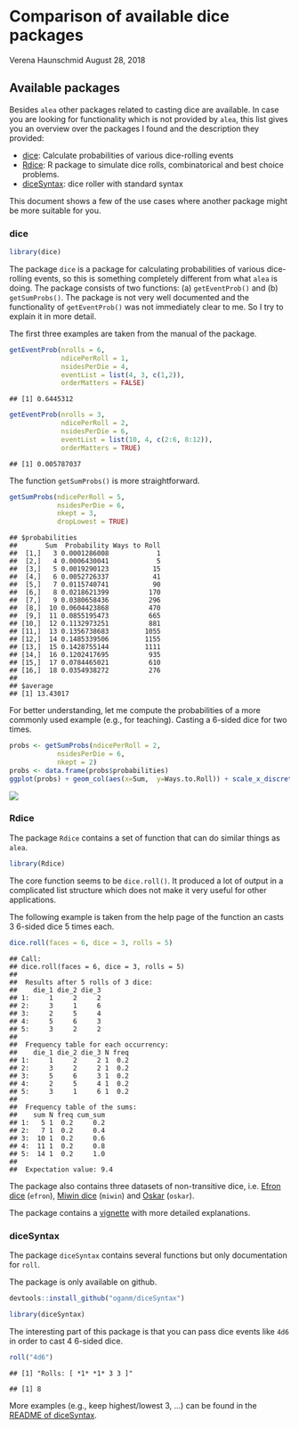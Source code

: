 Comparison of available dice packages
================
Verena Haunschmid
August 28, 2018

Available packages
------------------

Besides `alea` other packages related to casting dice are available. In case you are looking for functionality which is not provided by `alea`, this list gives you an overview over the packages I found and the description they provided:

-   [dice](https://github.com/cran/dice): Calculate probabilities of various dice-rolling events
-   [Rdice](https://github.com/gennaro-tedesco/Rdice): R package to simulate dice rolls, combinatorical and best choice problems.
-   [diceSyntax](https://github.com/oganm/diceSyntax): dice roller with standard syntax

This document shows a few of the use cases where another package might be more suitable for you.

### dice

``` r
library(dice)
```

The package `dice` is a package for calculating probabilities of various dice-rolling events, so this is something completely different from what `alea` is doing. The package consists of two functions: (a) `getEventProb()` and (b) `getSumProbs()`. The package is not very well documented and the functionality of `getEventProb()` was not immediately clear to me. So I try to explain it in more detail.

The first three examples are taken from the manual of the package.

``` r
getEventProb(nrolls = 6,
             ndicePerRoll = 1,
             nsidesPerDie = 4,
             eventList = list(4, 3, c(1,2)),
             orderMatters = FALSE)
```

    ## [1] 0.6445312

``` r
getEventProb(nrolls = 3,
             ndicePerRoll = 2,
             nsidesPerDie = 6,
             eventList = list(10, 4, c(2:6, 8:12)),
             orderMatters = TRUE)
```

    ## [1] 0.005787037

The function `getSumProbs()` is more straightforward.

``` r
getSumProbs(ndicePerRoll = 5,
            nsidesPerDie = 6,
            nkept = 3,
            dropLowest = TRUE)
```

    ## $probabilities
    ##       Sum  Probability Ways to Roll
    ##  [1,]   3 0.0001286008            1
    ##  [2,]   4 0.0006430041            5
    ##  [3,]   5 0.0019290123           15
    ##  [4,]   6 0.0052726337           41
    ##  [5,]   7 0.0115740741           90
    ##  [6,]   8 0.0218621399          170
    ##  [7,]   9 0.0380658436          296
    ##  [8,]  10 0.0604423868          470
    ##  [9,]  11 0.0855195473          665
    ## [10,]  12 0.1132973251          881
    ## [11,]  13 0.1356738683         1055
    ## [12,]  14 0.1485339506         1155
    ## [13,]  15 0.1428755144         1111
    ## [14,]  16 0.1202417695          935
    ## [15,]  17 0.0784465021          610
    ## [16,]  18 0.0354938272          276
    ## 
    ## $average
    ## [1] 13.43017

For better understanding, let me compute the probabilities of a more commonly used example (e.g., for teaching). Casting a 6-sided dice for two times.

``` r
probs <- getSumProbs(ndicePerRoll = 2,
            nsidesPerDie = 6,
            nkept = 2)
probs <- data.frame(probs$probabilities)
ggplot(probs) + geom_col(aes(x=Sum,  y=Ways.to.Roll)) + scale_x_discrete(limits=probs$Sum)
```

![](package_comparison_files/figure-markdown_github/dice5-1.png)

### Rdice

The package `Rdice` contains a set of function that can do similar things as `alea`.

``` r
library(Rdice)
```

The core function seems to be `dice.roll()`. It produced a lot of output in a complicated list structure which does not make it very useful for other applications.

The following example is taken from the help page of the function an casts 3 6-sided dice 5 times each.

``` r
dice.roll(faces = 6, dice = 3, rolls = 5)
```

    ## Call:
    ## dice.roll(faces = 6, dice = 3, rolls = 5)
    ## 
    ##  Results after 5 rolls of 3 dice:
    ##    die_1 die_2 die_3
    ## 1:     1     2     2
    ## 2:     3     1     6
    ## 3:     2     5     4
    ## 4:     5     6     3
    ## 5:     3     2     2
    ## 
    ##  Frequency table for each occurrency:
    ##    die_1 die_2 die_3 N freq
    ## 1:     1     2     2 1  0.2
    ## 2:     3     2     2 1  0.2
    ## 3:     5     6     3 1  0.2
    ## 4:     2     5     4 1  0.2
    ## 5:     3     1     6 1  0.2
    ## 
    ##  Frequency table of the sums:
    ##    sum N freq cum_sum
    ## 1:   5 1  0.2     0.2
    ## 2:   7 1  0.2     0.4
    ## 3:  10 1  0.2     0.6
    ## 4:  11 1  0.2     0.8
    ## 5:  14 1  0.2     1.0
    ## 
    ##  Expectation value: 9.4

The package also contains three datasets of non-transitive dice, i.e. [Efron dice](http://mathworld.wolfram.com/EfronsDice.html) (`efron`), [Miwin dice](https://en.wikipedia.org/wiki/Miwin%27s_dice) (`miwin`) and [Oskar](https://en.wikipedia.org/wiki/Nontransitive_dice#Oskar_dice) (`oskar`).

The package contains a [vignette](https://github.com/gennaro-tedesco/Rdice/blob/master/vignettes/Rdice-vignette.pdf) with more detailed explanations.

### diceSyntax

The package `diceSyntax` contains several functions but only documentation for `roll`.

The package is only available on github.

``` r
devtools::install_github("oganm/diceSyntax")
```

``` r
library(diceSyntax)
```

The interesting part of this package is that you can pass dice events like `4d6` in order to cast 4 6-sided dice.

``` r
roll("4d6")
```

    ## [1] "Rolls: [ *1* *1* 3 3 ]"

    ## [1] 8

More examples (e.g., keep highest/lowest 3, ...) can be found in the [README of diceSyntax](https://github.com/oganm/diceSyntax).
